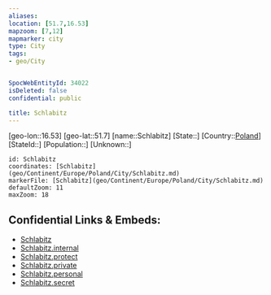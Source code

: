 ```yaml
---
aliases: 
location: [51.7,16.53]
mapzoom: [7,12] 
mapmarker: city 
type: City
tags:
- geo/City


SpocWebEntityId: 34022
isDeleted: false
confidential: public

title: Schlabitz
---
```

[geo-lon::16.53]
[geo-lat::51.7]
[name::Schlabitz]
[State::]
[Country::[Poland](geo/Continent/Europe/Poland.md)]
[StateId::]
[Population::]
[Unknown::]


```leaflet
id: Schlabitz
coordinates: [Schlabitz](geo/Continent/Europe/Poland/City/Schlabitz.md)
markerFile: [Schlabitz](geo/Continent/Europe/Poland/City/Schlabitz.md)
defaultZoom: 11 
maxZoom: 18
```


## Confidential Links & Embeds: 
- [Schlabitz](../../../../../../_public/geo/Continent/Europe/Poland/City/Schlabitz.md) 
- [Schlabitz.internal](../../../../../../_internal/geo/Continent/Europe/Poland/City/Schlabitz.internal.md) 
- [Schlabitz.protect](../../../../../../_protect/geo/Continent/Europe/Poland/City/Schlabitz.protect.md) 
- [Schlabitz.private](../../../../../../_private/geo/Continent/Europe/Poland/City/Schlabitz.private.md) 
- [Schlabitz.personal](../../../../../../_personal/geo/Continent/Europe/Poland/City/Schlabitz.personal.md) 
- [Schlabitz.secret](../../../../../../_secret/geo/Continent/Europe/Poland/City/Schlabitz.secret.md) 

